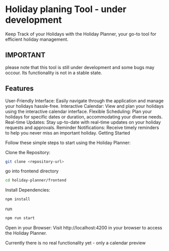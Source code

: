 # Holiday planing Tool - under development

Keep Track of your Holidays with the Holiday Planner, your go-to tool for efficient holiday management.

## IMPORTANT
please note that this tool is still under development and some bugs may occour. Its functionality is not in a stable state.

## Features

User-Friendly Interface: Easily navigate through the application and manage your holidays hassle-free.
Interactive Calendar: View and plan your holidays using the interactive calendar interface.
Flexible Scheduling: Plan your holidays for specific dates or duration, accommodating your diverse needs.
Real-time Updates: Stay up-to-date with real-time updates on your holiday requests and approvals.
Reminder Notifications: Receive timely reminders to help you never miss an important holiday.
Getting Started

Follow these simple steps to start using the Holiday Planner:

Clone the Repository:
```bash
git clone <repository-url>
```

go into frontend directory
```bash
cd holiday-planner/frontend
```

Install Dependencies:
```bash
npm install
```

run 
```bash
npm run start
```

Open in your Browser:
Visit http://localhost:4200 in your browser to access the Holiday Planner.

Currently there is no real functionality yet - only a calendar preview

